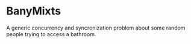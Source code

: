 # BanyMixts
A generic concurrency and syncronization problem about some random people trying to access a bathroom.

